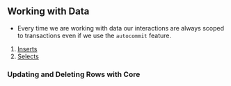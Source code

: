 ## Working with Data

- Every time we are working with data our interactions are always scoped to transactions even if we use the `autocommit` feature.

1. [Inserts](https://github.com/j-machuca/sqlalchemy-tutorial/blob/master/working_with_data/inserts.md)
2. [Selects](https://github.com/j-machuca/sqlalchemy-tutorial/blob/master/working_with_data/selects.md)

### Updating and Deleting Rows with Core
